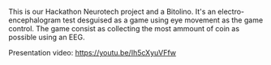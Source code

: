 This is our Hackathon Neurotech project and a Bitolino.
It's an electro-encephalogram test desguised as a game using eye movement as the game control.
The game consist as collecting the most ammount of coin as possible using an EEG.

Presentation video:
  https://youtu.be/Ih5cXyuVFfw
